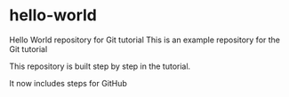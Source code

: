 # hello-world
Hello World repository for Git tutorial
This is an example repository for the Git tutorial

This repository is built step by step in the tutorial.

It now includes steps for GitHub
